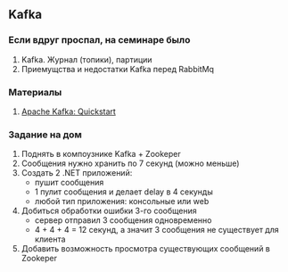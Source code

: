 ## Kafka

### Если вдруг проспал, на семинаре было
1. Kafka. Журнал (топики), партиции
2. Приемущства и недостатки Kafka перед RabbitMq

### Материалы
1. [Apache Kafka: Quickstart](https://kafka.apache.org/quickstart)

### Задание на дом
1. Поднять в компоузнике Kafka + Zookeper
2. Сообщения нужно хранить по 7 секунд (можно меньше)
3. Создать 2 .NET приложений:
    - пушит сообщения
    - 1 пулит сообщения и делает delay в 4 секунды
    - любой тип приложения: консольные или web
4. Добиться обработки ошибки 3-го сообщения
    - сервер отправил 3 сообщения одновременно 
    - 4 + 4 + 4 = 12 секунд, а значит 3 сообщения не существует для клиента
5. Добавить возможность просмотра существующих сообщений в Zookeper
